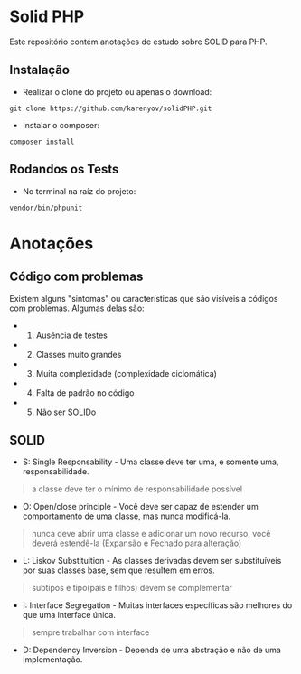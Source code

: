 # Solid PHP

Este repositório contém anotações de estudo sobre SOLID para PHP.

## Instalação

- Realizar o clone do projeto ou apenas o download:

```git
git clone https://github.com/karenyov/solidPHP.git
```

- Instalar o composer:

```shell
composer install
```

## Rodandos os Tests

- No terminal na raíz do projeto:

```shell
vendor/bin/phpunit
```


# Anotações

## Código com problemas

Existem alguns "sintomas" ou características que são visíveis a códigos com problemas.
Algumas delas são:

- 1. Ausência de testes
- 2. Classes muito grandes
- 3. Muita complexidade (complexidade ciclomática)
- 4. Falta de padrão no código
- 5. Não ser SOLIDo

## SOLID 

- S: Single Responsability - Uma classe deve ter uma, e somente uma, responsabilidade.
> a classe deve ter o mínimo de responsabilidade possível

- O: Open/close principle - Você deve ser capaz de estender um comportamento de uma classe, mas nunca modificá-la.
> nunca deve abrir uma classe e adicionar um novo recurso, você deverá estendê-la (Expansão e Fechado para alteração)

- L: Liskov Substituition - As classes derivadas devem ser substituíveis por suas classes base, sem que resultem em erros.
> subtipos e tipo(pais e filhos) devem se complementar

- I: Interface Segregation - Muitas interfaces específicas são melhores do que uma interface única.
> sempre trabalhar com interface

- D: Dependency Inversion - Dependa de uma abstração e não de uma implementação.

